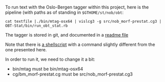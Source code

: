 





To run text with the Oslo-Bergen tagger within this project, here is
the pipeline (with paths as of standing in `$GTHOME/st/nob/obt`:


```
cat textfile |./bin/mtag-osx64 | vislcg3 -g src/nob_morf-prestat.cg3 | OBT-Stat/bin/run_obt_stat.rb 
```


The tagger is stored in git, and documented in a 
[readme file](https://github.com/noklesta/The-Oslo-Bergen-Tagger/blob/master/README.md)


Note that there is 
[a shellscript](https://github.com/noklesta/The-Oslo-Bergen-Tagger/blob/master/tag-bm.sh)
with a command slightly different from the one presented here.


In order to run it, we need to change it a bit:


* bin/mtag must be bin/mtag-osx64
* cg/bm_morf-prestat.cg must be src/nob_morf-prestat.cg3


